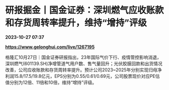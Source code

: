 # 研报掘金丨国金证券：深圳燃气应收账款和存货周转率提升，维持“增持”评级

**2023-10-27 07:37**

**https://www.gelonghui.com/live/1267195**

格隆汇10月27日｜国金证券研报指出，23年国际气价下行、疫情管控影响消退，深圳燃气(601139.SH)净增管道气用户数、售气量回升；光伏胶膜回款和出货情况改善，公司应收账款和存货周转率提升。预计公司2023~2025年分别实现归母净利润15.8/17.5/19.8亿元，EPS分别为0.55/0.61/0.69元，公司股票现价对应PE估值分别为12倍、11倍和10倍，维持“增持”评级。
